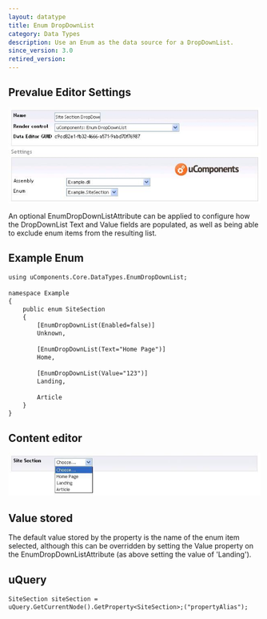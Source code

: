 ```yaml
---
layout: datatype
title: Enum DropDownList
category: Data Types
description: Use an Enum as the data source for a DropDownList.
since_version: 3.0
retired_version: 
---
```



## Prevalue Editor Settings

![Prevalue Editor](PreValueEditor.jpg)

An optional EnumDropDownListAttribute can be applied to configure how the DropDownList Text and Value fields are populated, as well as being able to exclude enum items from the resulting list.

## Example Enum

	using uComponents.Core.DataTypes.EnumDropDownList;

	namespace Example
	{
		public enum SiteSection
		{
			[EnumDropDownList(Enabled=false)]
			Unknown,

			[EnumDropDownList(Text="Home Page")]
			Home,

			[EnumDropDownList(Value="123")]
			Landing,

			Article
		}
	}



## Content editor

![Content Editor](DataEditor.jpg)

## Value stored

The default value stored by the property is the name of the enum item selected, although this can be overridden by setting the Value property on the EnumDropDownListAttribute (as above setting the value of 'Landing').

## uQuery

	SiteSection siteSection = uQuery.GetCurrentNode().GetProperty<SiteSection>;("propertyAlias");
